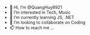 - 👋 Hi, I’m @QuangHuy8921
- 👀 I’m interested in Tech, Music
- 🌱 I’m currently learning JS, .NET
- 💞️ I’m looking to collaborate on Coding
- 📫 How to reach me ...

<!---
QuangHuy8921/QuangHuy8921 is a ✨ special ✨ repository because its `README.md` (this file) appears on your GitHub profile.
You can click the Preview link to take a look at your changes.
--->
